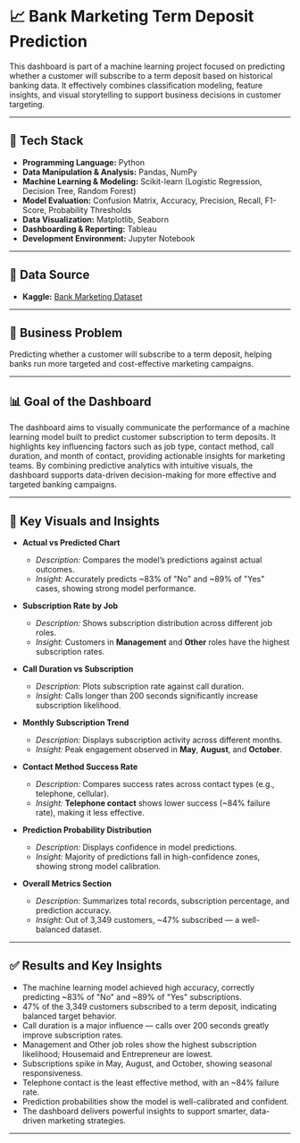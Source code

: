 # 📈 Bank Marketing Term Deposit Prediction

This dashboard is part of a machine learning project focused on predicting whether a customer will subscribe to a term deposit based on historical banking data. It effectively combines classification modeling, feature insights, and visual storytelling to support business decisions in customer targeting.

---

## 🧰 Tech Stack

- **Programming Language:** Python  
- **Data Manipulation & Analysis:** Pandas, NumPy  
- **Machine Learning & Modeling:** Scikit-learn (Logistic Regression, Decision Tree, Random Forest)  
- **Model Evaluation:** Confusion Matrix, Accuracy, Precision, Recall, F1-Score, Probability Thresholds  
- **Data Visualization:** Matplotlib, Seaborn  
- **Dashboarding & Reporting:** Tableau  
- **Development Environment:** Jupyter Notebook  

---

## 📂 Data Source

- **Kaggle:** [Bank Marketing Dataset](https://www.kaggle.com/datasets)

---

## 🎯 Business Problem

Predicting whether a customer will subscribe to a term deposit, helping banks run more targeted and cost-effective marketing campaigns.

---

## 📊 Goal of the Dashboard

The dashboard aims to visually communicate the performance of a machine learning model built to predict customer subscription to term deposits. It highlights key influencing factors such as job type, contact method, call duration, and month of contact, providing actionable insights for marketing teams. By combining predictive analytics with intuitive visuals, the dashboard supports data-driven decision-making for more effective and targeted banking campaigns.

---

## 📌 Key Visuals and Insights

- **Actual vs Predicted Chart**  
  - *Description:* Compares the model’s predictions against actual outcomes.  
  - *Insight:* Accurately predicts ~83% of "No" and ~89% of "Yes" cases, showing strong model performance.

- **Subscription Rate by Job**  
  - *Description:* Shows subscription distribution across different job roles.  
  - *Insight:* Customers in **Management** and **Other** roles have the highest subscription rates.

- **Call Duration vs Subscription**  
  - *Description:* Plots subscription rate against call duration.  
  - *Insight:* Calls longer than 200 seconds significantly increase subscription likelihood.

- **Monthly Subscription Trend**  
  - *Description:* Displays subscription activity across different months.  
  - *Insight:* Peak engagement observed in **May**, **August**, and **October**.

- **Contact Method Success Rate**  
  - *Description:* Compares success rates across contact types (e.g., telephone, cellular).  
  - *Insight:* **Telephone contact** shows lower success (~84% failure rate), making it less effective.

- **Prediction Probability Distribution**  
  - *Description:* Displays confidence in model predictions.  
  - *Insight:* Majority of predictions fall in high-confidence zones, showing strong model calibration.

- **Overall Metrics Section**  
  - *Description:* Summarizes total records, subscription percentage, and prediction accuracy.  
  - *Insight:* Out of 3,349 customers, ~47% subscribed — a well-balanced dataset.

---

## ✅ Results and Key Insights

- The machine learning model achieved high accuracy, correctly predicting ~83% of "No" and ~89% of "Yes" subscriptions.
- 47% of the 3,349 customers subscribed to a term deposit, indicating balanced target behavior.
- Call duration is a major influence — calls over 200 seconds greatly improve subscription rates.
- Management and Other job roles show the highest subscription likelihood; Housemaid and Entrepreneur are lowest.
- Subscriptions spike in May, August, and October, showing seasonal responsiveness.
- Telephone contact is the least effective method, with an ~84% failure rate.
- Prediction probabilities show the model is well-calibrated and confident.
- The dashboard delivers powerful insights to support smarter, data-driven marketing strategies.

---



